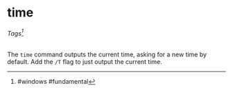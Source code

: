 # time
###### Tags[^1]
The `time` command outputs the current time, asking for a new time by default. Add the `/T` flag to just output the current time. 

[^1]: #windows #fundamental 

